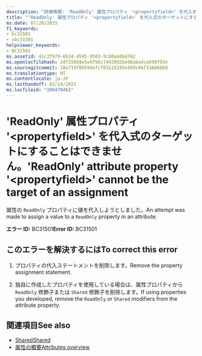 ```yaml
---
description: "詳細情報: 'ReadOnly' 属性プロパティ '<propertyfield>' を代入式のターゲットにすることはできません"
title: "'ReadOnly' 属性プロパティ '<propertyfield>' を代入式のターゲットにすることはできません。"
ms.date: 07/20/2015
f1_keywords:
- bc31501
- vbc31501
helpviewer_keywords:
- BC31501
ms.assetid: 41c3f979-6b24-4595-9503-9c80a4d6d762
ms.openlocfilehash: 2df158b9e5e9796c74939d2be98aba4ce690f93e
ms.sourcegitcommit: 10e719780594efc781b15295e499c66f316068b8
ms.translationtype: HT
ms.contentlocale: ja-JP
ms.lasthandoff: 02/14/2021
ms.locfileid: "100470461"
---
```

# <a name="readonly-attribute-property-propertyfield-cannot-be-the-target-of-an-assignment"></a><span data-ttu-id="770fe-103">'ReadOnly' 属性プロパティ '\<propertyfield>' を代入式のターゲットにすることはできません。</span><span class="sxs-lookup"><span data-stu-id="770fe-103">'ReadOnly' attribute property '\<propertyfield>' cannot be the target of an assignment</span></span>

<span data-ttu-id="770fe-104">属性の `ReadOnly` プロパティに値を代入しようとしました。</span><span class="sxs-lookup"><span data-stu-id="770fe-104">An attempt was made to assign a value to a `ReadOnly` property in an attribute.</span></span>  
  
 <span data-ttu-id="770fe-105">**エラー ID:** BC31501</span><span class="sxs-lookup"><span data-stu-id="770fe-105">**Error ID:** BC31501</span></span>  
  
## <a name="to-correct-this-error"></a><span data-ttu-id="770fe-106">このエラーを解決するには</span><span class="sxs-lookup"><span data-stu-id="770fe-106">To correct this error</span></span>  
  
1. <span data-ttu-id="770fe-107">プロパティの代入ステートメントを削除します。</span><span class="sxs-lookup"><span data-stu-id="770fe-107">Remove the property assignment statement.</span></span>  
  
2. <span data-ttu-id="770fe-108">独自に作成したプロパティを使用している場合は、属性プロパティから `ReadOnly` 修飾子または `Shared` 修飾子を削除します。</span><span class="sxs-lookup"><span data-stu-id="770fe-108">If using properties you developed, remove the `ReadOnly` or `Shared` modifiers from the attribute property.</span></span>  
  
## <a name="see-also"></a><span data-ttu-id="770fe-109">関連項目</span><span class="sxs-lookup"><span data-stu-id="770fe-109">See also</span></span>

- [<span data-ttu-id="770fe-110">Shared</span><span class="sxs-lookup"><span data-stu-id="770fe-110">Shared</span></span>](../language-reference/modifiers/shared.md)
- [<span data-ttu-id="770fe-111">属性の概要</span><span class="sxs-lookup"><span data-stu-id="770fe-111">Attributes overview</span></span>](../programming-guide/concepts/attributes/index.md)
